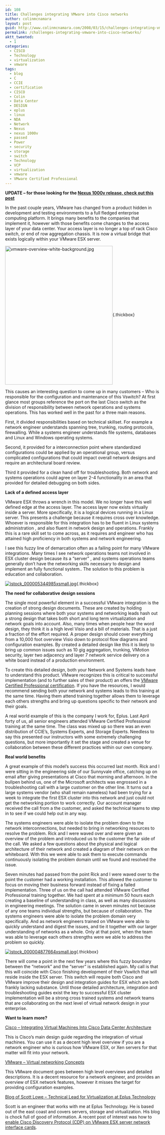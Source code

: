 ```yaml
---
id: 108
title: Challenges integrating VMware into Cisco networks
author: colinmcnamara
layout: post
guid: http://www.colinmcnamara.com/2008/03/15/challenges-integrating-vmware-into-cisco-networks
permalink: /challenges-integrating-vmware-into-cisco-networks/
aktt_tweeted:
  - 1
categories:
  - CISCO
  - Technology
  - virtualization
  - vmware
tags:
  - blog
  - C
  - CCIE
  - certification
  - CISCO
  - Colin
  - Data Center
  - DESIGN
  - eplus
  - linux
  - NDA
  - Network
  - Nexus
  - nexus 1000v
  - passed
  - Power
  - security
  - storage
  - switch
  - Technology
  - VCP
  - virtualization
  - vmware
  - VMware Certified Professional
---
```

**UPDATE &#8211; for those looking for the [Nexus 1000v release, check out this post ][1]**

In the past couple years, VMware has changed from a product hidden in development and testing environments to a full fledged enterprise computing platform. It brings many benefits to the companies that implement it, however with those benefits come changes to the access layer of your data center. Your access layer is no longer a top of rack Cisco switch, or end of row aggregation chassis. It is now a virtual bridge that exists logically within your VMware ESX server.

[<img src="http://www.colinmcnamara.com/wp-content/gallery/cisco-vmware/vmware-overview-white-background.jpg" alt="vmware-overview-white-background.jpg" width="350" height="451" align="absmiddle" />][2]{.thickbox}

This causes an interesting question to come up in many customers &#8211; Who is responsible for the configuration and maintenance of this Vswitch? At first glance most groups reference the port on the last Cisco switch as the division of responsibility between network operations and systems operations. This has worked well in the past for a three main reasons.

First, it divided responsibilities based on technical skillset. For example a network engineer understands spanning tree, trunking, routing protocols, firewalling. While a systems engineer understands file systems, databases and Linux and Windows operating systems.

Second, it provided for a interconnection point where standardized configurations could be applied by an operational group, versus complicated configurations that could impact overall network designs and require an architectural board review.

Third it provided for a clean hand off for troubleshooting. Both network and systems operations could agree on layer 2-4 functionality in an area that provided for detailed debugging on both sides.

**Lack of a defined access layer**

VMware ESX throws a wrench in this model. We no longer have this well defined edge at the access layer. The access layer now exists virtually inside a server. More specifically, it is a logical devices running in a Linux server. This presents a challenge because it requires cross over knowledge. Whoever is responsible for this integration has to be fluent in Linux systems administration , and also fluent in network design and operations. Frankly this is a rare skill set to come across, as it requires and engineer who has attained high proficiency in both systems and network engineering.

I see this fuzzy line of demarcation often as a failing point for many VMware integrations. Many times I see network operations teams not involved in ESX cluster design because its a &#8220;server&#8221; , and systems operations teams generally don&#8217;t have the networking skills necessary to design and implement an fully functional system.. The solution to this problem is education and collaboration.

[![istock_000005344985xsmall.jpg][3]][3]{.thickbox}

**The need for collaborative design sessions**

The single most powerful element in a successful VMware integration is the creation of strong design documents. These are created by holding planning sessions where both your systems and networking leads hash out a strong design that takes both short and long term virtualization and network goals into account. Also, many times when people hear the word design, they think it is a high level Visio and a bill of materials. That is a just a fraction of the effort required. A proper design should cover everything from a 10,000 foot overview Visio down to protocol flow diagrams and configuration examples. By created a detailed design like this it is likely to bring up common issues such as 10 gig aggregation, trunking, VMotion security, layer two adjacency and layer 7 network service delivery on a white board instead of a production environment.

To create this detailed design, both your Network and Systems leads have to understand this product. VMware recognizes this is critical to successful implementation (and to further sales of their product) an offers the <a href="http://mylearn1.vmware.com/portals/certification/" target="_blank">VMware Certified Professional certification</a>. If you have the resources, I would recommend sending both your network and systems leads to this training at the same time. Having them attend training together allows them to leverage each others strengths and bring up questions specific to their network and their goals.

A real world example of this is the company I work for, Eplus. Last April forty of us, all senior engineers attended VMware Certified Professional training at the same time. The class was mixed up so there was an even distribution of CCIE&#8217;s, Systems Experts, and Storage Experts. Needless to say this presented our instructors with some extremely challenging questions, but more importantly it set the stage and created a venue for collaboration between these different practices within our own company.

**Real world benefits**

A great example of this model&#8217;s success this occurred last month. Rick and I were sitting in the engineering side of our Sunnyvale office, catching up on email after giving presentations at Cisco that morning and afternoon. In the bullpen behind us, one of the Microsoft architects was engrossed in a troubleshooting call with a large customer on the other line. It turns out a large systems vendor (who shall remain nameless) had been trying for a week to integrate the first ESX cluster into this network and just could not get the networking portion to work correctly. Our account manager received the call from a the customer, and asked the technical teams to step in to see if we could help out in any way.

The systems engineers were able to isolate the problem down to the network interconnections, but needed to bring in networking resources to resolve the problem. Rick and I were waved over and were given an overview of the problem and introduced us to the customer the far side of the call. We asked a few questions about the physical and logical architecture of their network and created a diagram of their network on the whiteboard. With this we were able to ask them to execute commands continuously isolating the problem domain until we found and resolved the issue.

Seven minutes had passed from the point Rick and I were waved over to the point the customer had a working installation. This allowed the customer to focus on moving their business forward instead of fixing a failed implementation. Three of us on the call had attended VMware Certified Professional training together. We had spent at a minimum 50 hours each creating a baseline of understanding in class, as well as many discussions in engineering meetings. The solution came in seven minutes not because of any one teams individual strengths, but because of collaboration. The systems engineers were able to isolate the problem domain very specifically. And as network engineers trained on VMware were able to quickly understand and digest the issues, and tie it together with our larger understanding of networks as a whole. Only at that point, when the team was able to leverage each others strengths were we able to address the problem so quickly.

[![istock_000004877664xsmall.jpg][4]][4]{.thickbox}

There will come a point in the next few years where this fuzzy boundary between the &#8220;network&#8221; and the &#8220;server&#8221; is established again. My call is that this will coincide with Cisco finishing development of their Vswitch that will reside inside the ESX server. This switch will require both Cisco and VMware improve their design and integration guides for ESX which are both frankly lacking substance. Until those detailed architecture, integration and troubleshooting guides exist the key to successful ESX cluster implementation will be a strong cross trained systems and network teams that are collaborating on the next level of virtual network design in your enterprise.

**Want to learn more?**

<a href="http://www.cisco.com/univercd/cc/td/doc/solution/vmware.pdf" target="_blank">Cisco &#8211; Integrating Virtual Machines Into Cisco Data Center Architecture</a>

This is Cisco&#8217;s main design guide regarding the integration of virtual machines. You can use it as a decent high level overview if you are a network engineer who is curious how VMware ESX, or Xen servers for that matter will fit into your network.

<a href="http://www.vmware.com/files/pdf/virtual_networking_concepts.pdf" target="_blank">VMware &#8211; Virtual networking Concepts</a>

This VMware document goes between high level overviews and detailed descriptions. It is a decent resource for a network engineer, and provides an overview of ESX network features, however it misses the target for providing configuration examples.

<a href="http://blog.scottlowe.org/" target="_blank">Blog of Scott Lowe &#8211; Technical Lead for Virtualization at Eplus Technology</a>

Scott is an engineer that works with me at Eplus Technology. He is based out of the east coast and covers servers, storage and virtualization. His blog is chock full of good of information. A recent post of interest was how to <a href="http://blog.scottlowe.org/2008/03/11/identifying-esx-server-nics-in-blades/" target="_blank">enable Cisco Discovery Protocol (CDP) on VMware ESX server network interface cards</a>.

 [1]: http://www.colinmcnamara.com/2008/09/16/cisco-releases-nexus-1000v-virtual-switch-for-vmware
 [2]: http://www.colinmcnamara.com/wp-content/gallery/cisco-vmware/vmware-overview-white-background.jpg "vmware-overview-white-background.jpg"
 [3]: http://www.colinmcnamara.com/wp-content/gallery/cisco-vmware/istock_000005344985xsmall.jpg "team-collaborating-cisco-vmware.jpg"
 [4]: http://www.colinmcnamara.com/wp-content/gallery/cisco-vmware/istock_000004877664xsmall.jpg "istock_000004877664xsmall.jpg"